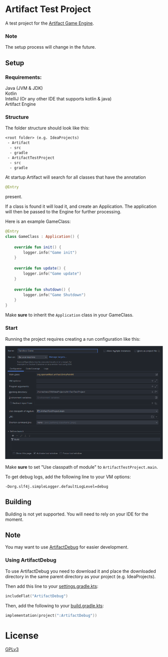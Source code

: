 # Artifact Test Project

A test project for the [Artifact Game Engine](https://www.github.com/meo209/Artifact).

### Note
The setup process will change in the future.

## Setup
### Requirements:
Java (JVM & JDK) <br>
Kotlin <br>
IntelliJ (Or any other IDE that supports kotlin & java) <br>
Artifact Engine

### Structure

The folder structure should look like this:

```
<root folder> (e.g. IdeaProjects)
 - Artifact
  - src
  - gradle
 - ArtifactTestProject
  - src
  - gradle
```

At startup Artifact will search for all classes that have the annotation 
```kotlin
@Entry
```
present.

If a class is found it will load it, and create an Application.
The application will then be passed to the Engine for further processing.

Here is an example GameClass:
```kotlin
@Entry
class GameClass : Application() {
    
    override fun init() {
        logger.info("Game init")
    }

    override fun update() {
        logger.info("Game update")
    }

    override fun shutdown() {
        logger.info("Game Shutdown")
    }
}
```

Make **sure** to inherit the ```Application``` class in your GameClass.

### Start

Running the project requires creating a run configuration like this:

![runConfiguration in intellij](docs/runConfig.png "Run Configuration in IntelliJ idea")

Make **sure** to set "Use classpath of module" to ```ArtifactTestProject.main```.

To get debug logs, add the following line to your VM options:
```
-Dorg.slf4j.simpleLogger.defaultLogLevel=debug 
```

## Building
Building is not yet supported. You will need to rely on your IDE for the moment.

## Note
You may want to use [ArtifactDebug](https://www.github.com/meo209/ArtifactDebug) for easier development.

### Using ArtifactDebug
To use ArtifactDebug you need to download it and place the downloaded directory in the same parent directory as your project (e.g. IdeaProjects).

Then add this line to your [settings.gradle.kts]():
```kotlin
includeFlat("ArtifactDebug")
```
Then, add the following to your [build.gradle.kts]():
```kotlin
implementation(project(":ArtifactDebug"))
```

# License
[GPLv3](https://www.gnu.org/licenses/gpl-3.0.html)
